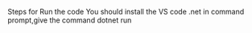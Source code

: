 Steps for Run the code
  You should install the VS code .net
  in command prompt,give the command
      dotnet run
